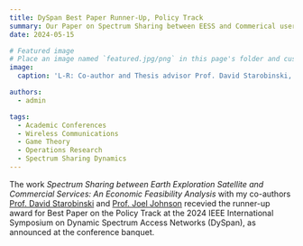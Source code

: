 ```yaml
---
title: DySpan Best Paper Runner-Up, Policy Track
summary: Our Paper on Spectrum Sharing between EESS and Commerical users received the best paper runner up award for policy track papers at the 2024 DySpan confernece.
date: 2024-05-15

# Featured image
# Place an image named `featured.jpg/png` in this page's folder and customize its options here.
image:
  caption: 'L-R: Co-author and Thesis advisor Prof. David Starobinski, DySpan Chair Prof. Eric Burger (Virginia Tech), One very caught off guard lead author, DySpan Steering Committee Chair Prof. Randy Barry (Northwestern). Photo Credit: Prof. Starobinski'

authors:
  - admin

tags:
  - Academic Conferences
  - Wireless Communications
  - Game Theory
  - Operations Research
  - Spectrum Sharing Dynamics
---
```


The work _Spectrum Sharing between Earth Exploration Satellite and Commercial Services: An Economic Feasibility Analysis_ with my co-authors [Prof. David Starobinski](https://people.bu.edu/staro/) and [Prof. Joel Johnson](https://ece.osu.edu/johnson-joel) recevied the runner-up award for Best Paper on the Policy Track at the 2024 IEEE International Symposium on Dynamic Spectrum Access Networks (DySpan), as announced at the conference banquet.  